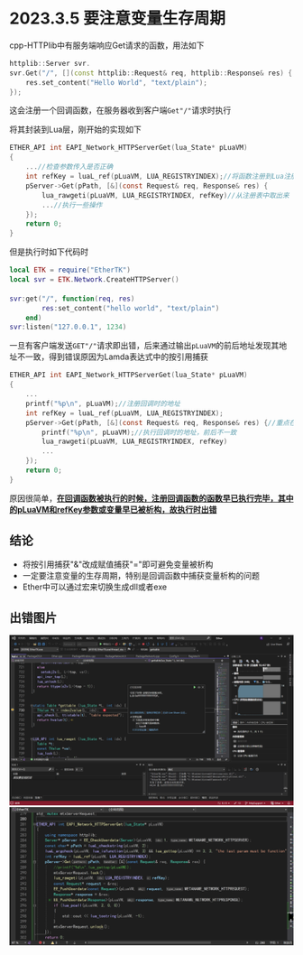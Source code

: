 # 2023.3.5 要注意变量生存周期
cpp-HTTPlib中有服务端响应Get请求的函数，用法如下
```C++
httplib::Server svr.
svr.Get("/", [](const httplib::Request& req, httplib::Response& res) {
    res.set_content("Hello World", "text/plain");
});
```
这会注册一个回调函数，在服务器收到客户端`Get"/"`请求时执行

将其封装到Lua层，刚开始的实现如下
```C
ETHER_API int EAPI_Network_HTTPServerGet(lua_State* pLuaVM)
{
    ...//检查参数传入是否正确
	int refKey = luaL_ref(pLuaVM, LUA_REGISTRYINDEX);//将函数注册到Lua注册表
	pServer->Get(pPath, [&](const Request& req, Response& res) {
        lua_rawgeti(pLuaVM, LUA_REGISTRYINDEX, refKey)//从注册表中取出来
		...//执行一些操作
	});
	return 0;
}
```
但是执行时如下代码时
```Lua
local ETK = require("EtherTK")
local svr = ETK.Network.CreateHTTPServer()

svr:get("/", function(req, res)
        res:set_content("hello world", "text/plain")
    end)
svr:listen("127.0.0.1", 1234)
```
一旦有客户端发送`GET"/"`请求即出错，后来通过输出`pLuaVM`的前后地址发现其地址不一致，得到错误原因为Lamda表达式中的按引用捕获
```C
ETHER_API int EAPI_Network_HTTPServerGet(lua_State* pLuaVM)
{
    ...
    printf("%p\n", pLuaVM);//注册回调时的地址
	int refKey = luaL_ref(pLuaVM, LUA_REGISTRYINDEX);
	pServer->Get(pPath, [&](const Request& req, Response& res) {//重点在'&'
        printf("%p\n", pLuaVM);//执行回调时的地址，前后不一致
        lua_rawgeti(pLuaVM, LUA_REGISTRYINDEX, refKey)
		...
	});
	return 0;
}
```
原因很简单，<u><b>在回调函数被执行的时候，注册回调函数的函数早已执行完毕，其中的pLuaVM和refKey参数或变量早已被析构，故执行时出错</b></u>
## 结论
- 将按引用捕获"&"改成赋值捕获"="即可避免变量被析构
- 一定要注意变量的生存周期，特别是回调函数中捕获变量析构的问题
- Ether中可以通过宏来切换生成dll或者exe
## 出错图片
![](./Pictures/2023030501.png)
![](./Pictures/2023030502.png)